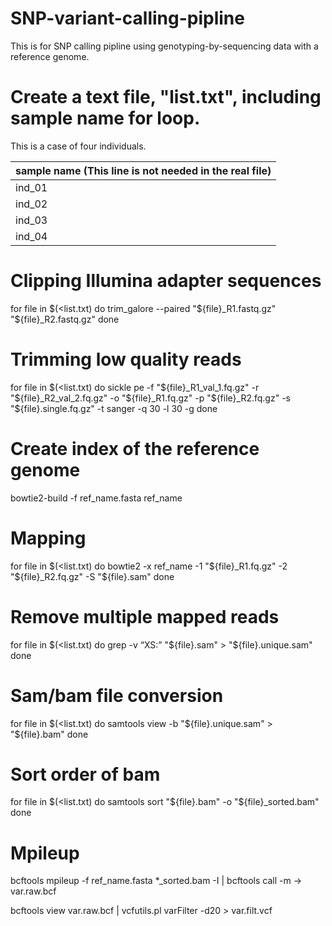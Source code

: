 # SNP-variant-calling-pipline
This is for SNP calling pipline using genotyping-by-sequencing data with a reference genome.

# Create a text file, "list.txt", including sample name for loop.
This is a case of four individuals.

|sample name (This line is not needed in the real file)|
|-----------|
|ind_01|
|ind_02|
|ind_03|
|ind_04|

# Clipping Illumina adapter sequences
for file in $(<list.txt)
do
    trim_galore --paired "${file}_R1.fastq.gz" "${file}_R2.fastq.gz"
done

# Trimming low quality reads
for file in $(<list.txt)
do
    sickle pe -f "${file}_R1_val_1.fq.gz" -r "${file}_R2_val_2.fq.gz"  -o "${file}_R1.fq.gz" -p "${file}_R2.fq.gz" -s "${file}.single.fq.gz" -t sanger -q 30 -l 30 -g
done

# Create index of the reference genome

bowtie2-build -f ref_name.fasta ref_name

# Mapping

for file in $(<list.txt)
do
    bowtie2 -x ref_name -1 "${file}_R1.fq.gz" -2 "${file}_R2.fq.gz" -S "${file}.sam"
done

# Remove multiple mapped reads
for file in $(<list.txt)
do
    grep -v “XS:” "${file}.sam" > "${file}.unique.sam"
done

# Sam/bam file conversion
for file in $(<list.txt)
do
    samtools view -b "${file}.unique.sam" > "${file}.bam"
done

# Sort order of bam

for file in $(<list.txt)
do
    samtools sort "${file}.bam" -o "${file}_sorted.bam"
done

# Mpileup
bcftools mpileup -f ref_name.fasta *_sorted.bam  -I | bcftools call -m -> var.raw.bcf

bcftools view var.raw.bcf | vcfutils.pl varFilter -d20 > var.filt.vcf
